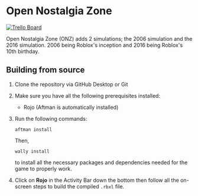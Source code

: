 # Open Nostalgia Zone

[![Trello Board](https://img.shields.io/badge/trello-404040.svg?style=for-the-badge&logo=trello)](https://trello.com/b/upqPoyyh)

Open Nostalgia Zone (ONZ) adds 2 simulations; the 2006 simulation and the 2016 simulation. 2006 being Roblox's inception and 2016 being Roblox's 10th birthday.

## Building from source

1. Clone the repository via GitHub Desktop or Git

2. Make sure you have all the following prerequisites installed:

	- Rojo (Aftman is automatically installed)

3. Run the following commands:

	```
	aftman install
	```
	Then,

	```
	wally install
	```

	to install all the necessary packages and dependencies needed for the game to properly work.

4. Click on **Rojo** in the Activity Bar down the bottom then follow all the on-screen steps to build the compiled `.rbxl` file.